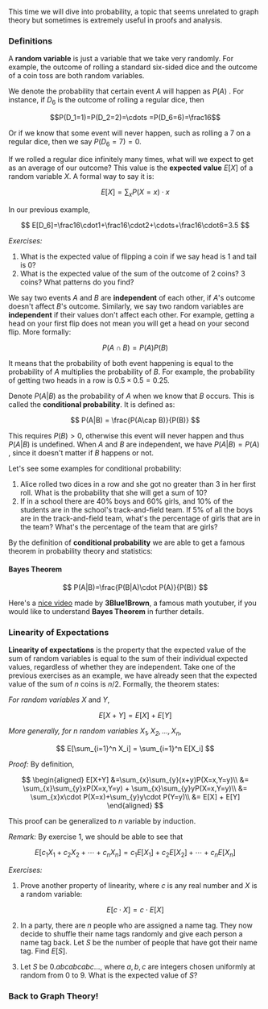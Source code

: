 This time we will dive into probability, a topic that seems unrelated to graph theory but sometimes is extremely useful in proofs and analysis. 

### Definitions

A **random variable** is just a variable that we take very randomly. For example, the outcome of rolling a standard six-sided dice and the outcome of a coin toss are both random variables.

We denote the probability that certain event $A$ will happen as $P(A)$ . For instance, if $D_6$ is the outcome of rolling a regular dice, then



$$P(D_1=1)=P(D_2=2)=\cdots =P(D_6=6)=\frac16$$



Or if we know that some event will never happen, such as rolling a 7 on a regular dice, then we say $P(D_6=7)=0$.

If we rolled a regular dice infinitely many times, what will we expect to get as an average of our outcome? This value is the **expected value** $E[X]$ of a random variable $X$. A formal way to say it is:


$$
E[X]=\sum_{x}P(X=x)\cdot x
$$


In our previous example, 


$$
E[D_6]=\frac16\cdot1+\frac16\cdot2+\cdots+\frac16\cdot6=3.5
$$


*Exercises:*

1. What is the expected value of flipping a coin if we say head is 1 and tail is 0?
2. What is the expected value of the sum of the outcome of 2 coins? 3 coins? What patterns do you find?

We say two events $A$ and $B$ are **independent** of each other, if $A$'s outcome doesn't affect $B$'s outcome. Similarly, we say two random variables are **independent** if their values don't affect each other. For example, getting a head on your first flip does not mean you will get a head on your second flip. More formally:


$$
P(A\cap B)=P(A)P(B)
$$


It means that the probability of both event happening is equal to the probability of $A$ multiplies the probability of $B$. For example, the probability of getting two heads in a row is $0.5\times 0.5=0.25$. 

Denote $P(A|B)$ as the probability of $A$ when we know that $B$ occurs. This is called the **conditional probability**. It is defined as:


$$
P(A|B) = \frac{P(A\cap B)}{P(B)}
$$

This requires $P(B) > 0$, otherwise this event will never happen and thus $P(A|B)$ is undefined. When $A$ and $B$ are independent, we have $P(A|B)=P(A)$ , since it doesn't matter if $B$ happens or not.

Let's see some examples for conditional probability:

1. Alice rolled two dices in a row and she got no greater than 3 in her first roll. What is the probability that she will get a sum of 10?
2. If in a school there are $40\%$ boys and $60\%$ girls, and $10\%$ of the students are in the school's track-and-field team. If $5\%$ of all the boys are in the track-and-field team, what's the percentage of girls that are in the team? What's the percentage of the team that are girls?

By the definition of **conditional probability** we are able to get a famous theorem in probability theory and statistics:

#### Bayes Theorem


$$
P(A|B)=\frac{P(B|A)\cdot P(A)}{P(B)}
$$


Here's a [nice video](https://www.youtube.com/watch?v=HZGCoVF3YvM) made by **3Blue1Brown**, a famous math youtuber, if you would like to understand **Bayes Theorem** in further details.

### Linearity of Expectations

**Linearity of expectations** is the property that the expected value of the sum of random variables is equal to the sum of their individual expected values, regardless of whether they are independent. Take one of the previous exercises as an example, we have already seen that the expected value of the sum of $n$ coins is $n/2$. Formally, the theorem states:

*For random variables* $X$ and $Y$, 


$$
E[X+Y]=E[X] + E[Y]
$$


*More generally, for $n$ random variables $X_1,X_2,\dots,X_n$*,


$$
E[\sum_{i=1}^n X_i] = \sum_{i=1}^n E[X_i]
$$


*Proof:* By definition,


$$
\begin{aligned}
E[X+Y] &=\sum_{x}\sum_{y}(x+y)P(X=x,Y=y)\\
&= \sum_{x}\sum_{y}xP(X=x,Y=y) + \sum_{x}\sum_{y}yP(X=x,Y=y)\\
&= \sum_{x}x\cdot P(X=x)+\sum_{y}y\cdot P(Y=y)\\
&= E[X] + E[Y]
\end{aligned}
$$

This proof can be generalized to $n$ variable by induction.

*Remark:* By exercise $1$, we should be able to see that 


$$
E[c_1X_1+c_2X_2+\cdots+c_nX_n]=c_1E[X_1] + c_2E[X_2]+\cdots + c_nE[X_n]
$$


*Exercises:* 

1. Prove another property of linearity, where $c$ is any real number and $X$ is a random variable:

$$
E[c\cdot X]=c\cdot E[X]
$$

2. In a party, there are $n$ people who are assigned a name tag. They now decide to shuffle their name tags randomly and give each person a name tag back. Let $S$ be the number of people that have got their name tag. Find $E[S]$.

3. Let $S$ be $0.abcabcabc\dots$, where $a,b,c$ are integers chosen uniformly at random from $0$ to $9$. What is the expected value of $S$?

### Back to Graph Theory!







